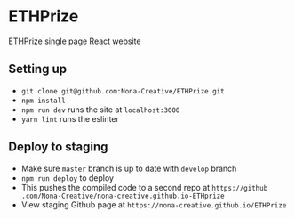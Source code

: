 # ETHPrize
ETHPrize single page React website

## Setting up
- `git clone git@github.com:Nona-Creative/ETHPrize.git`
- `npm install`
- `npm run dev` runs the site at `localhost:3000`
- `yarn lint` runs the eslinter

## Deploy to staging
- Make sure `master` branch is up to date with `develop` branch
- `npm run deploy` to deploy
- This pushes the compiled code to a second repo at `https://github
.com/Nona-Creative/nona-creative.github.io-ETHprize`
- View staging Github page at `https://nona-creative.github.io/ETHPrize`
